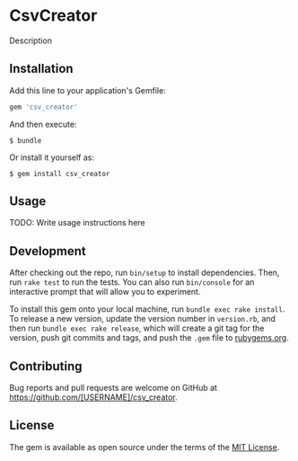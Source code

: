 # CsvCreator

Description

## Installation

Add this line to your application's Gemfile:

```ruby
gem 'csv_creator'
```

And then execute:

    $ bundle

Or install it yourself as:

    $ gem install csv_creator

## Usage

TODO: Write usage instructions here

## Development

After checking out the repo, run `bin/setup` to install dependencies. Then, run `rake test` to run the tests. You can also run `bin/console` for an interactive prompt that will allow you to experiment.

To install this gem onto your local machine, run `bundle exec rake install`. To release a new version, update the version number in `version.rb`, and then run `bundle exec rake release`, which will create a git tag for the version, push git commits and tags, and push the `.gem` file to [rubygems.org](https://rubygems.org).

## Contributing

Bug reports and pull requests are welcome on GitHub at https://github.com/[USERNAME]/csv_creator.

## License

The gem is available as open source under the terms of the [MIT License](http://opensource.org/licenses/MIT).

